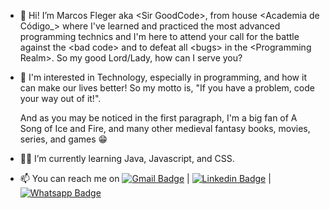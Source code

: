 - 👋 Hi! I’m Marcos Fleger aka \<Sir GoodCode\>, from house <Academia de Código_> where I've learned and practiced
     the most advanced programming technics and I'm here to attend your call for the battle against the \<bad code\> and to defeat all \<bugs\> in the \<Programming Realm\>.
     So my good Lord/Lady, how can I serve you?
     
- 👀 I'm interested in Technology, especially in programming, and how it can make our lives better! So my motto is, "If you have a problem, code your way out of it!".

  And as you may be noticed in the first paragraph, I'm a big fan of A Song of Ice and Fire, and many other medieval fantasy books, movies, series, and games 😁
  
- 👨‍💻 I’m currently learning Java, Javascript, and CSS.

  <li><g-emoji class="g-emoji" alias="mailbox" fallback-src="https://github.githubassets.com/images/icons/emoji/unicode/1f4eb.png">📫</g-emoji> You can reach me on <a href="mailto:fleger.marcos@gmail.com"><img src="https://camo.githubusercontent.com/3869831684498919d1ee83b8244704f4de50910eabcc464c324a0a79458606df/68747470733a2f2f696d672e736869656c64732e696f2f62616467652f2d476d61696c2d6331343433383f7374796c653d666c61742d737175617265266c6f676f3d476d61696c266c6f676f436f6c6f723d7768697465266c696e6b3d6d61696c746f3a6e6164612e676572616c40676d61696c2e636f6d" alt="Gmail Badge" data-canonical-src="https://img.shields.io/badge/-Gmail-c14438?style=flat-square&amp;logo=Gmail&amp;logoColor=white&amp;link=mailto:fleger.marcos@gmail.com" style="max-width: 100%;"></a> | <a href="https://www.linkedin.com/in/marcos-fleger/" rel="nofollow"><img src="https://camo.githubusercontent.com/19ab66b156bdb4b9f3e20619e5a8093d542519975f2e242dee14bb0f86ff4ac2/68747470733a2f2f696d672e736869656c64732e696f2f62616467652f2d4c696e6b6564496e2d626c75653f7374796c653d666c61742d737175617265266c6f676f3d4c696e6b6564696e266c6f676f436f6c6f723d7768697465266c696e6b3d68747470733a2f2f7777772e6c696e6b6564696e2e636f6d2f696e2f66696c697065616e746f6e696f6d6f74612f" alt="Linkedin Badge" data-canonical-src="https://img.shields.io/badge/-LinkedIn-blue?style=flat-square&amp;logo=Linkedin&amp;logoColor=white&amp;link=https://www.linkedin.com/in/marcos-fleger/" style="max-width: 100%;"></a> | <a href="https://wa.me/+351964956151" rel="nofollow"><img src="https://camo.githubusercontent.com/5c254d2de284aa07a9b6ca1f4f8e76939af3b20206096b658272d6eff702fb51/68747470733a2f2f696d672e736869656c64732e696f2f7374617469632f76313f6d6573736167653d5768617473617070266c6f676f3d7768617473617070266c6162656c3d26636f6c6f723d323544333636266c6f676f436f6c6f723d7768697465266c6162656c436f6c6f723d267374796c653d666f722d7468652d6261646765253232" alt="Whatsapp Badge" data-canonical-src="https://img.shields.io/static/v1?message=Whatsapp&amp;logo=whatsapp&amp;label=&amp;color=25D366&amp;logoColor=white&amp;labelColor=&amp;style=for-the-badge%22" style="max-width: 100%;"></a></li>
